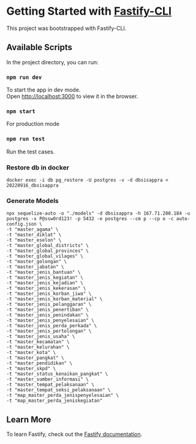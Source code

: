 # Getting Started with [Fastify-CLI](https://www.npmjs.com/package/fastify-cli)
This project was bootstrapped with Fastify-CLI.

## Available Scripts

In the project directory, you can run:

### `npm run dev`

To start the app in dev mode.\
Open [http://localhost:3000](http://localhost:3000) to view it in the browser.

### `npm start`

For production mode

### `npm run test`

Run the test cases.

### Restore db in docker

```shell
docker exec -i db pg_restore -U postgres -v -d dbsisappra < 20220916_dbsisappra
```

### Generate Models

```shell
npx sequelize-auto -o "./models" -d dbsisappra -h 167.71.208.184 -u postgres -x P@ssw0rd123! -p 5432 -e postgres --cm p --cp o -c auto-config.json \
-t "master_agama" \
-t "master_diklat" \
-t "master_eselon" \
-t "master_global_districts" \
-t "master_global_provinces" \
-t "master_global_vilages" \
-t "master_golongan" \
-t "master_jabatan" \
-t "master_jenis_bantuan" \
-t "master_jenis_kegiatan" \
-t "master_jenis_kejadian" \
-t "master_jenis_kekerasan" \
-t "master_jenis_korban_jiwa" \
-t "master_jenis_korban_material" \
-t "master_jenis_pelanggaran" \
-t "master_jenis_penertiban" \
-t "master_jenis_penindakan" \
-t "master_jenis_penyelesaian" \
-t "master_jenis_perda_perkada" \
-t "master_jenis_pertolongan" \
-t "master_jenis_usaha" \
-t "master_kecamatan" \
-t "master_kelurahan" \
-t "master_kota" \
-t "master_pangkat" \
-t "master_pendidikan" \
-t "master_skpd" \
-t "master_status_kenaikan_pangkat" \
-t "master_sumber_informasi" \
-t "master_tempat_pelaksanaan" \
-t "master_tempat_seksi_pelaksanaan" \
-t "map_master_perda_jenispenyelesaian" \
-t "map_master_perda_jeniskegiatan"
```

## Learn More

To learn Fastify, check out the [Fastify documentation](https://www.fastify.io/docs/latest/).

